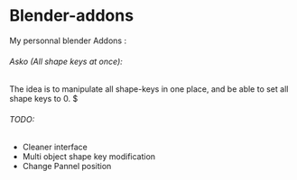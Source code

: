# Blender-addons

My personnal blender Addons :

###### Asko (All shape keys at once):
The idea is to manipulate all shape-keys in one place, and be able to set all shape keys to 0. $
###### TODO:
* Cleaner interface
* Multi object shape key modification
* Change Pannel position
